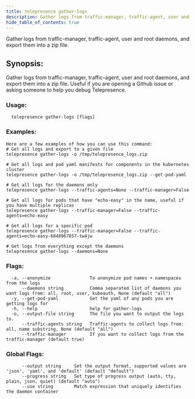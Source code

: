 ```yaml
---
title: telepresence gather-logs
description: Gather logs from traffic-manager, traffic-agent, user and root daemons, and export them into a zip file.
hide_table_of_contents: true
---
```


Gather logs from traffic-manager, traffic-agent, user and root daemons, and export them into a zip file.

## Synopsis:

Gather logs from traffic-manager, traffic-agent, user and root daemons,
and export them into a zip file. Useful if you are opening a Github issue or asking
someone to help you debug Telepresence.

### Usage:
```
  telepresence gather-logs [flags]
```

### Examples:
```
Here are a few examples of how you can use this command:
# Get all logs and export to a given file
telepresence gather-logs -o /tmp/telepresence_logs.zip

# Get all logs and pod yaml manifests for components in the kubernetes cluster
telepresence gather-logs -o /tmp/telepresence_logs.zip --get-pod-yaml

# Get all logs for the daemons only
telepresence gather-logs --traffic-agents=None --traffic-manager=False

# Get all logs for pods that have "echo-easy" in the name, useful if you have multiple replicas
telepresence gather-logs --traffic-manager=False --traffic-agents=echo-easy

# Get all logs for a specific pod
telepresence gather-logs --traffic-manager=False --traffic-agents=echo-easy-6848967857-tw4jw

# Get logs from everything except the daemons
telepresence gather-logs --daemons=None

```

### Flags:
```
  -a, --anonymize               To anonymize pod names + namespaces from the logs
      --daemons string          Comma separated list of daemons you want logs from: all, root, user, kubeauth, None (default "all")
  -y, --get-pod-yaml            Get the yaml of any pods you are getting logs for
  -h, --help                    help for gather-logs
  -o, --output-file string      The file you want to output the logs to.
      --traffic-agents string   Traffic-agents to collect logs from: all, name substring, None (default "all")
      --traffic-manager         If you want to collect logs from the traffic-manager (default true)
```

### Global Flags:
```
      --output string     Set the output format, supported values are 'json', 'yaml', and 'default' (default "default")
      --progress string   Set type of progress output (auto, tty, plain, json, quiet) (default "auto")
      --use string        Match expression that uniquely identifies the daemon container
```
